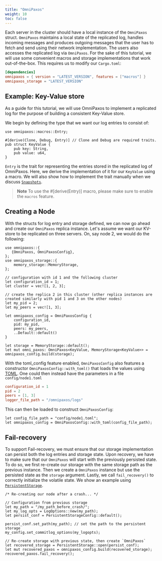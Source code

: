 ```yaml
---
title: "OmniPaxos"
weight: 10
toc: false
---
```

Each server in the cluster should have a local instance of the `OmniPaxos` struct. `OmniPaxos` maintains a local state of the replicated log, handles incoming messages and produces outgoing messages that the user has to fetch and send using their network implementation. The users also accesses the replicated log via `OmniPaxos`. For the sake of this tutorial, we will use some convenient macros and storage implementations that work out-of-the-box. This requires us to modify our `Cargo.toml`:

```toml
[dependencies]
omnipaxos = { version = "LATEST_VERSION", features = ["macros"] }
omnipaxos_storage = "LATEST_VERSION"
``` 

## Example: Key-Value store
As a guide for this tutorial, we will use OmniPaxos to implement a replicated log for the purpose of building a consistent Key-Value store. 

We begin by defining the type that we want our log entries to consist of:
```rust,edition2018,no_run,noplaypen
use omnipaxos::macros::Entry;

#[derive(Clone, Debug, Entry)] // Clone and Debug are required traits.
pub struct KeyValue {
    pub key: String,
    pub value: u64,
}
``` 

`Entry` is the trait for representing the entries stored in the replicated log of OmniPaxos. Here, we derive the implementation of it for our `KeyValue` using a macro. We will also show how to implement the trait manually when we discuss [`Snapshots`](../compaction/#snapshot).

> **Note** To use the #[derive(Entry)] macro, please make sure to enable the `macros` feature.

## Creating a Node
With the structs for log entry and storage defined, we can now go ahead and create our `OmniPaxos` replica instance.  Let's assume we want our KV-store to be replicated on three servers. On, say node 2, we would do the following: 
```rust,edition2018,no_run,noplaypen
use omnipaxos::{
   {OmniPaxos, OmniPaxosConfig},
};
use omnipaxos_storage::{
    memory_storage::MemoryStorage,
};

// configuration with id 1 and the following cluster
let configuration_id = 1;
let cluster = vec![1, 2, 3];

// create the replica 2 in this cluster (other replica instances are created similarly with pid 1 and 3 on the other nodes)
let my_pid = 2;
let my_peers = vec![1, 3];

let omnipaxos_config = OmniPaxosConfig {
    configuration_id,
    pid: my_pid,
    peers: my_peers,
    ..Default::default()
}

let storage = MemoryStorage::default();
let mut omni_paxos: OmniPaxos<KeyValue, MemoryStorage<KeyValue>> = omnipaxos_config.build(storage);
```
With the toml_config feature enabled, `OmniPaxosConfig` also features a constructor `OmniPaxosConfig::with_toml()` that loads the values using [TOML](https://toml.io). One could then instead have the parameters in a file `config/node1.toml`

```toml
configuration_id = 1
pid = 2
peers = [1, 3]
logger_file_path = "/omnipaxos/logs"
```
This can then be loaded to construct `OmniPaxosConfig`:

```rust,edition2018,no_run,noplaypen
let config_file_path = "config/node1.toml"; 
let omnipaxos_config = OmniPaxosConfig::with_toml(config_file_path);
```

## Fail-recovery
To support Fail-recovery, we must ensure that our storage implementation can persist both the log entries and storage state. Upon recovery, we have to make sure that our ``OmniPaxos`` will start with the previously persisted state. To do so, we first re-create our storage with the same storage path as the previous instance. Then we create a `OmniPaxos` instance but use the persisted state as the `storage` argument. Lastly, we call `fail_recovery()` to correctly initialize the volatile state. We show an example using [`PersistentStorage`](../storage/#persistentstorage).

```rust,edition2018,no_run,noplaypen
/* Re-creating our node after a crash... */

// Configuration from previous storage
let my_path = "/my_path_before_crash/";
let my_log_opts = LogOptions::new(my_path);
let persist_conf = PersistentStorageConfig::default();

persist_conf.set_path(my_path); // set the path to the persistent storage
my_config.set_commitlog_options(my_logopts);

// Re-create storage with previous state, then create `OmniPaxos`
let recovered_storage = PersistentStorage::open(persist_conf); 
let mut recovered_paxos = omnipaxos_config.build(recovered_storage);
recovered_paxos.fail_recovery();
```
